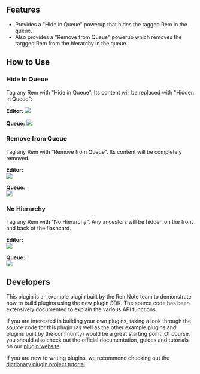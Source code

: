 ## Features

- Provides a "Hide in Queue" powerup that hides the tagged Rem in the queue.
- Also provides a "Remove from Queue" powerup which removes the targged Rem from the hierarchy in the queue.

## How to Use

### Hide In Queue

Tag any Rem with "Hide in Queue". Its content will be replaced with "Hidden in Queue":

**Editor:**
![](https://i.imgur.com/06IHTFp.png)

**Queue:**
![](https://i.imgur.com/nntgSw1.png)

### Remove from Queue

Tag any Rem with "Remove from Queue". Its content will be completely removed.

**Editor:**
<br/>
![](https://raw.githubusercontent.com/remnoteio/remnote-official-plugins/main/hide-in-queue/images/editor.png)

**Queue:**
<br/>
![](https://raw.githubusercontent.com/remnoteio/remnote-official-plugins/main/hide-in-queue/images/queue.png)

### No Hierarchy

Tag any Rem with "No Hierarchy". Any ancestors will be hidden on the front and back of the flashcard.

**Editor:**
<br/>
![](https://raw.githubusercontent.com/remnoteio/remnote-official-plugins/main/hide-in-queue/images/no-hier-ed.png)

**Queue:**
<br/>
![](https://raw.githubusercontent.com/remnoteio/remnote-official-plugins/main/hide-in-queue/images/no-hier-queue.png)

## Developers

This plugin is an example plugin built by the RemNote team to demonstrate how to build plugins using the new plugin SDK. The source code has been extensively documented to explain the various API functions.

If you are interested in building your own plugins, taking a look through the source code for this plugin (as well as the other example plugins and plugins built by the community) would be a great starting point. Of course, you should also check out the official documentation, guides and tutorials on our [plugin website](https://plugins.remnote.com/).

If you are new to writing plugins, we recommend checking out the [dictionary plugin project tutorial](https://plugins.remnote.com/in-depth-tutorial/overview).
